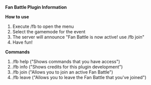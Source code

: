**Fan Battle Plugin Information**

**How to use**
1. Execute /fb to open the menu
2. Select the gamemode for the event
3. The server will announce "Fan Battle is now active! use /fb join"
4. Have fun!

**Commands**
1. /fb help ("Shows commands that you have access")
2. /fb info ("Shows credits for this plugin development")
3. /fb join ("Allows you to join an active Fan Battle")
4. /fb leave ("Allows you to leave the Fan Battle that you've joined")
